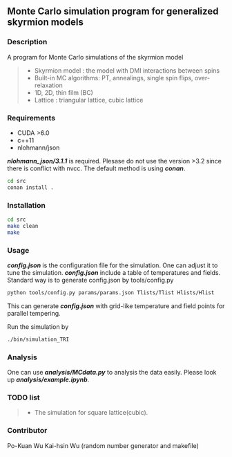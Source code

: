 ## Monte Carlo simulation program for generalized skyrmion models

### Description

A program for Monte Carlo simulations of the skyrmion model 
> * Skyrmion model : the model with DMI interactions between spins
> * Built-in MC algorithms: PT, annealings, single spin flips, over-relaxation
> * 1D, 2D, thin film (BC)
> * Lattice : triangular lattice, cubic lattice

### Requirements
 - CUDA >6.0
 - c++11
 - nlohmann/json

***nlohmann_json/3.1.1*** is required. Plesase do not use the version >3.2 since there is conflict with nvcc.
The default method is using ***conan***.
```bash
cd src
conan install .

```

### Installation
```bash
cd src
make clean
make
```

### Usage
***config.json*** is the configuration file for the simulation. One can adjust it to tune the simulation.
***config.json*** include a table of temperatures and fields.
Standard way is to generate config.json by tools/config.py

```bash
python tools/config.py params/params.json Tlists/Tlist Hlists/Hlist
```
This can generate ***config.json*** with grid-like temperature and field points for parallel tempering.

Run the simulation by
```bash
./bin/simulation_TRI
```

### Analysis

One can use ***analysis/MCdata.py*** to analysis the data easily. Please look up ***analysis/example.ipynb***.

### TODO list
> * The simulation for square lattice(cubic).

### Contributor

Po-Kuan Wu
Kai-hsin Wu (random number generator and makefile)

